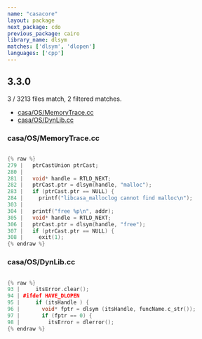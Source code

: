 ```yaml
---
name: "casacore"
layout: package
next_package: cdo
previous_package: cairo
library_name: dlsym
matches: ['dlsym', 'dlopen']
languages: ['cpp']
---
```

## 3.3.0
3 / 3213 files match, 2 filtered matches.

 - [casa/OS/MemoryTrace.cc](#casaosmemorytracecc)
 - [casa/OS/DynLib.cc](#casaosdynlibcc)

### casa/OS/MemoryTrace.cc

```cpp

{% raw %}
279 |   ptrCastUnion ptrCast;
280 | 
281 |   void* handle = RTLD_NEXT;
282 |   ptrCast.ptr = dlsym(handle, "malloc");
283 |   if (ptrCast.ptr == NULL) {
284 |     printf("libcasa_malloclog cannot find malloc\n");
303 | 
304 |   printf("free %p\n", addr);
305 |   void* handle = RTLD_NEXT;
306 |   ptrCast.ptr = dlsym(handle, "free");
307 |   if (ptrCast.ptr == NULL) {
308 |     exit(1);
{% endraw %}

```
### casa/OS/DynLib.cc

```cpp

{% raw %}
93 |     itsError.clear();
94 | #ifdef HAVE_DLOPEN
95 |     if (itsHandle ) {
96 |       void* fptr = dlsym (itsHandle, funcName.c_str());
97 |       if (fptr == 0) {
98 |         itsError = dlerror();
{% endraw %}

```